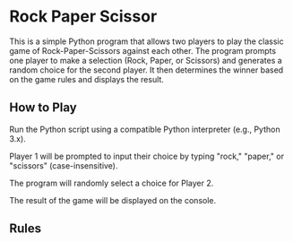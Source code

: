 # Rock Paper Scissor

This is a simple Python program that allows two players to play the classic game of Rock-Paper-Scissors against each other. 
The program prompts one player to make a selection (Rock, Paper, or Scissors) and generates a random choice for the second player. 
It then determines the winner based on the game rules and displays the result.

## How to Play
Run the Python script using a compatible Python interpreter (e.g., Python 3.x).

Player 1 will be prompted to input their choice by typing "rock," "paper," or "scissors" (case-insensitive).

The program will randomly select a choice for Player 2.

The result of the game will be displayed on the console.


## Rules
